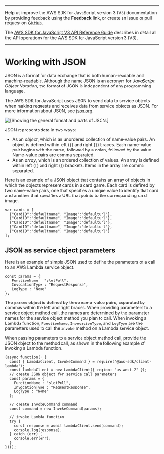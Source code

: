 --------

Help us improve the AWS SDK for JavaScript version 3 \(V3\) documentation by providing feedback using the **Feedback** link, or create an issue or pull request on [GitHub](https://github.com/awsdocs/aws-sdk-for-javascript-v3)\.

 The [AWS SDK for JavaScript V3 API Reference Guide](https://docs.aws.amazon.com/AWSJavaScriptSDK/v3/latest/index.html) describes in detail all the API operations for the AWS SDK for JavaScript version 3 \(V3\)\.

--------

# Working with JSON<a name="working-with-json"></a>

JSON is a format for data exchange that is both human\-readable and machine\-readable\. Although the name JSON is an acronym for *JavaScript Object Notation*, the format of JSON is independent of any programming language\.

The AWS SDK for JavaScript uses JSON to send data to service objects when making requests and receives data from service objects as JSON\. For more information about JSON, see [json\.org](https://json.org)\.

![\[Showing the general format and parts of JSON.\]](http://docs.aws.amazon.com/sdk-for-javascript/v3/developer-guide/images/json-format.png)

JSON represents data in two ways:
+ As an *object*, which is an unordered collection of name\-value pairs\. An object is defined within left \(`{`\) and right \(`}`\) braces\. Each name\-value pair begins with the name, followed by a colon, followed by the value\. Name\-value pairs are comma separated\.
+ As an *array*, which is an ordered collection of values\. An array is defined within left \(`[`\) and right \(`]`\) brackets\. Items in the array are comma separated\.

Here is an example of a JSON object that contains an array of objects in which the objects represent cards in a card game\. Each card is defined by two name\-value pairs, one that specifies a unique value to identify that card and another that specifies a URL that points to the corresponding card image\.

```
var cards = [
  {"CardID":"defaultname", "Image":"defaulturl"},
  {"CardID":"defaultname", "Image":"defaulturl"},
  {"CardID":"defaultname", "Image":"defaulturl"},
  {"CardID":"defaultname", "Image":"defaulturl"},
  {"CardID":"defaultname", "Image":"defaulturl"}
];
```

## JSON as service object parameters<a name="json-as-parameters-passed"></a>

Here is an example of simple JSON used to define the parameters of a call to an AWS Lambda service object\.

```
const params = {
   FunctionName : "slotPull",
   InvocationType : "RequestResponse",
   LogType : "None"
};
```

The `params` object is defined by three name\-value pairs, separated by commas within the left and right braces\. When providing parameters to a service object method call, the names are determined by the parameter names for the service object method you plan to call\. When invoking a Lambda function, `FunctionName`, `InvocationType`, and `LogType` are the parameters used to call the `invoke` method on a Lambda service object\.

When passing parameters to a service object method call, provide the JSON object to the method call, as shown in the following example of invoking a Lambda function\.

```
(async function() {
  const { LambdaClient, InvokeCommand } = require("@aws-sdk/client-lambda");
  const lambdaClient = new LambdaClient({ region: "us-west-2" });
  // create JSON object for service call parameters
  const params = {
    FunctionName : "slotPull",
    InvocationType : "RequestResponse",
    LogType : "None"
  };

  // create InvokeCommand command
  const command = new InvokeCommand(params);

  // invoke Lambda function
  try {
    const response = await lambdaClient.send(command);
    console.log(response);
  } catch (err) {
    console.err(err);
  }
})();
```